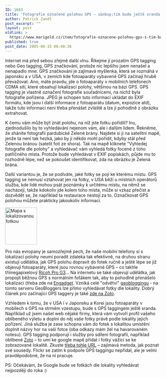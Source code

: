 ```yaml
---
ID: 1683
title: 'Fotografie označené polohou GPS – s&nbsp;tím bude ještě sranda'
author: Patrick Zandl
post_excerpt: ""
layout: post
oldlink: >
  https://www.marigold.cz/item/fotografie-oznacene-polohou-gps-s-tim-bude-jeste-sranda
published: true
post_date: 2005-06-15 08:40:36
---
```

<p>Internet má před sebou zřejmě další vlnu. Říkejme jí prozatím GPS tagging nebo Geo tagging, GPS značkování, protože nic lepšího jsem nenašel a nenapadlo mne. GPS značkování je zajímavá myšlenka, která se rozmáhá v japonsku a v USA, v zemích kde fotoaparáty vybavené GPS začínají hrubě převažovat. Ano, máte pravdu, jde o fotoaparáty v mobilních telefonech CDMA sítí, které obsahují lokalizaci polohy, většinou na bázi GPS. GPS tagging je vlastně označení fotografie souřadnicemi, na nichž byla fotografie pořízena. JPEG je schopen tuto informaci ukládat do EXIF formátu, kde jsou i další informace z fotoaparátu (datum, expozice atd), takže tuto informaci není třeba přenášet zvláště a lze ji pohodlně z obrázku extrahovat. </p>

<p>K čemu vám může být znát polohu, na níž jste fotku pořídili? Inu, zjednodušilo by to vyhledávání nejenom vám, ale i dalším lidem. Řekněme, že sháníte fotografii pardubické Zelené brány. Najdete si ji na satelitní mapě, jenže ta není tak hezká, jako by ji někdo mohl pořídit, kdyby stál před Zelenou bránou (satelit fotí ze shora). Tak na mapě kliknete "Vyhledej fotografie dle polohy" a vyhledávač vám vyhledá fotky focené z toho patřičného místa. Protože bude vyhledávat v EXIF popiskách, půjde mu to rozhodně lépe, než se pokoušet identifikovat, zda na obrázku je Zelená brána. </p>

<p>Další variantou je, že se podíváte, jaké fotky se pojí ke kterému místu. GPS tagging se nemusí vztahovat jen na fotky, v USA běží u místních operátorů služba, kde lidé mohou psát poznámky k určitému místu, na němž se nacházejí, takže kdokoliv jde kolem toho místa, může si vzkaz přečíst a dozvědět se, že například ta restaurace nestojí za to. Označkovat GPS polohou můžete prakticky jakoukoliv informaci. </p>

<div class="rightbox"><img src="/wp-content/uploads/20050615-zoto.jpg" alt="Mapa s lokalizovanou fotkou" width="103" height="120" /></div>
<p>Pro nás evropany je samozřejmě pech, že naše mobilní telefony si s lokalizací polohy neumí poradit zdaleka tak efektivně, na druhou stranu existují udělátka, jak GPS polohu dopravit do fotek ručně a ještě lépe se již objevují fotoaparáty, které jsou rovnou vybavené GPS – co takhle třímegapixelový <a href="http://www.geospatialexperts.com/ricoh.html">Ricoh Pro G3</a>... Na internetu se také objevují udělátka, jak propojit běžnou GPS s normálním foťákem tak, aby to pohodlně přenášelo lokalizaci (třeba zde na <a href="http://www.engadget.com/entry/5079855875464065/">Engadget</a>. Vzniká celé "odvětví" <a href="http://www.geobloggers.com/index.cfm">geobloggingu</a> - na tomto serveru GeoBloggers lze přímo vyhledávat fotky dle lokality. Dobrý článek pro začínající GPS taggery je také <a href="http://www.zoto.com/dev-blog/index.php?m=200505">zde na Zoto</a>.</p>

<p>Vzhledem k tomu, že v USA i v Japonsku a Korei jsou fotoaparáty v mobilech s GPS na strmém vzestupu, bude s GPS taggingem ještě sranda. Například už jsem našel web nějaké firmy, která vám vytvoří profil vašeho oblíbeného výletu a doplní do něj vaše fotky právě podle lokality jejich pořízení. Jiná služba je zase schopna vám do fotek s lokalitou umístění doplnit názvy hor na vaší fotce (oba odkazy mám žel na havarovaném notesu). GPS tagging podporují i služby pro sdílení fotografií, například oblíbené <a href="http://www.zoto.com">Zoto</a> – to umí ke google mapě přidat i fotky vážící se ke zobrazované lokalitě. Zkuste <a href="http://kordless.zoto.com/user/image_detail/map/IMG.0.af6677e0643d9e6a43333587b37fba12-_CAT.0/date_uploaded-desc/0-30">třeba tohle URL</a> – zajímavá metoda, jak poznat své sousedy. Flickr se zatím k podpoře GPS taggingu nepřidal, ale je velmi pravděpodobné, že na ní pracuje.
</p>

<p>
PS: Očekávám, že Google bude ve fotkách dle lokality vyhledávat nejpozději do roka :)
</p>
